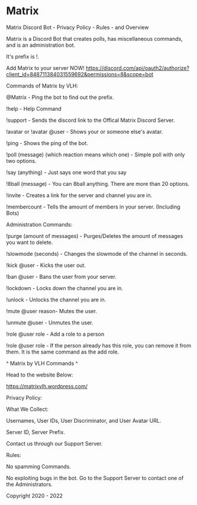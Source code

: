 # Matrix
Matrix Discord Bot - Privacy Policy - Rules - and Overview

Matrix is a Discord Bot that creates polls, has miscellaneous commands, and is an administration bot.

It's prefix is !.

Add Matrix to your server NOW! https://discord.com/api/oauth2/authorize?client_id=848711384031559692&permissions=8&scope=bot








Commands of Matrix by VLH:

@Matrix - Ping the bot to find out the prefix.

!help - Help Command

!support - Sends the discord link to the Offical Matrix Discord Server.

!avatar or !avatar @user - Shows your or someone else's avatar.

!ping - Shows the ping of the bot.

!poll (message) (which reaction means which one) - Simple poll with only two options.

!say (anything) - Just says one word that you say

!8ball (message) - You can 8ball anything. There are more than 20 options.

!invite - Creates a link for the server and channel you are in.

!membercount - Tells the amount of members in your server. (Including Bots)

Administration Commands:

!purge (amount of messages) - Purges/Deletes the amount of messages you want to delete.

!slowmode (seconds) - Changes the slowmode of the channel in seconds.

!kick @user - Kicks the user out.

!ban @user - Bans the user from your server.

!lockdown - Locks down the channel you are in.

!unlock - Unlocks the channel you are in.

!mute @user reason- Mutes the user.

!unmute @user - Unmutes the user.

!role @user role - Add a role to a person

!role @user role - If the person already has this role, you can remove it from them. It is the same command as the add role.






^ Matrix by VLH Commands ^

Head to the website Below:

https://matrixvlh.wordpress.com/


Privacy Policy:

What We Collect:

Usernames, User IDs, User Discriminator, and User Avatar URL.

Server ID, Server Prefix.

Contact us through our Support Server.

Rules:

No spamming Commands.

No exploiting bugs in the bot. Go to the Support Server to contact one of the Administrators.


Copyright 2020 - 2022
